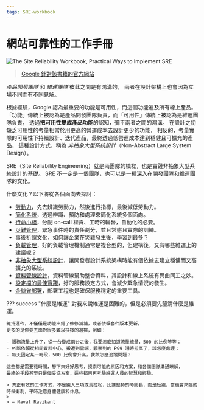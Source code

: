 ```yaml
---
tags: SRE-workbook
---
```


# 網站可靠性的工作手冊

![The Site Reliability Workbook, Practical Ways to Implement SRE](https://i.imgur.com/P4CfJrM.png)

> [Google 針對該書籍的官方網站](https://sre.google/books/)

*產品開發團隊* 和 *維運團隊* 彼此之間是有鴻溝的，
兩者在設計架構上也會因為立場不同而有不同見解。

根據經驗，Google 認為最重要的功能是可用性，而這個功能遍及所有線上產品。
「功能」傳統上被認為是產品開發團隊負責，而「可用性」傳統上被認為是維運團隊負責，
透過**把可用性變成產品功能**的認知，彌平兩者之間的鴻溝。
在設計之初缺乏可用性的考量相當於用更高的營運成本去設計更少的功能，
相反的，考量實際的可用性下持續設計、迭代產品，最終透過低營運成本達到穩健且可擴充的產品，
這種設計方式，稱為 *非抽象大型系統設計*（Non-Abstract Large System Design）。

SRE（Site Reliability Engineering）就是兩團隊的橋樑，也是實踐非抽象大型系統設計的基礎。
SRE 不一定是一個團隊，也可以是一種深入在開發團隊和維運團隊的文化。

什麼文化？以下將從各個面向去探討：

- [勞動力](./toil.md)，先去辨識勞動力，然後進行指標，最後減低勞動力。
- [簡化系統](./simplicity.md)，透過辨識、預防和處理來簡化系統多個面向。
- [待命小組](./on-call.md)，分配 on-call 權責、工時的輪替，自動化的必要。
- [災難管理](./incident-response.md)，緊急事件時的責任劃分，並且常態且實際的訓練。
- [事後析誤文化](./postmortem-culture.md)，如何讓企業在災難發生後，學習到最多？
- [負載管理](./managing-load.md)，好的負載管理機制通常是複合型的，但建構後，又有哪些維運上的建議呢？
- [非抽象大型系統設計](./nalsd.md)，讓開發者設計系統架構時能有個依據去建立穩健而又高擴充的系統。
- [資料管線設計](./data-pipelines.md)，資料管線幫助整合資料，其設計和線上系統有異曲同工之妙。
- [設定檔的最佳實踐](./configuration-best-practice.md)，好的服務設定方式，會減少緊急情況的發生。
- [金絲雀部署](./canary-release.md)，部署工程也是確保服務穩定的重要工具。

??? success "什麼是維運"
    對我來說維運是困難的，但是必須要先釐清什麼是維運。

    維持運作，不僅僅是功能出錯了修修補補，或者依賴套件版本更新，
    更多的是你要去面對很多難以抉擇的選擇，例如：

    - 服務流量上升了，從一台變成兩台之後，我要怎麼知道流量總量，500 的比例等等；
    - 外部依賴從相同資料中心，搬遷到雲端，觀察到的 P99 潛時拉高了，該怎麼處理；
    - 每天固定某一時段，500 比例會升高，我該怎麼追蹤問題？

    這些都是需要花時間，靜下來好好思考，摸索可能的原因和方案，和各個團隊溝通暸解，
    最終的手段甚至只是個妥協方案，這些都再再考驗維運人員的智慧和經驗。

    > 真正有效的工作方式，不是鐵人三項或馬拉松，比誰堅持的時間長，而是短跑，當機會來臨的時候衝刺，平時注意身體健康和休息。
    >
    > — Naval Ravikant
